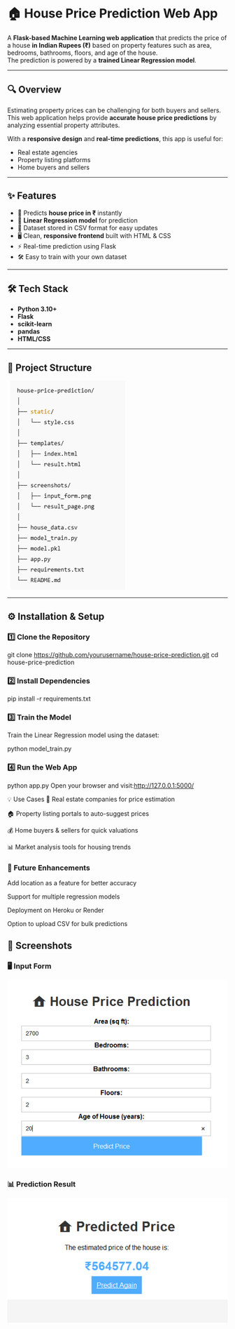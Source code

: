 # 🏠 House Price Prediction Web App

A **Flask-based Machine Learning web application** that predicts the price of a house **in Indian Rupees (₹)** based on property features such as area, bedrooms, bathrooms, floors, and age of the house.  
The prediction is powered by a **trained Linear Regression model**.

---

## 🔍 Overview
Estimating property prices can be challenging for both buyers and sellers.  
This web application helps provide **accurate house price predictions** by analyzing essential property attributes.  

With a **responsive design** and **real-time predictions**, this app is useful for:
- Real estate agencies
- Property listing platforms
- Home buyers and sellers

---

## ✨ Features
- 📌 Predicts **house price in ₹** instantly  
- 🤖 **Linear Regression model** for prediction  
- 📂 Dataset stored in CSV format for easy updates  
- 🖥 Clean, **responsive frontend** built with HTML & CSS  
- ⚡ Real-time prediction using Flask  
- 🛠 Easy to train with your own dataset  

---

## 🛠 Tech Stack
- **Python 3.10+**
- **Flask**
- **scikit-learn**
- **pandas**
- **HTML/CSS**

---

## 📂 Project Structure
![Structure](image.png)


---

## ⚙ Installation & Setup

### 1️⃣ Clone the Repository

git clone https://github.com/yourusername/house-price-prediction.git
cd house-price-prediction

### 2️⃣ Install Dependencies

pip install -r requirements.txt

### 3️⃣ Train the Model
Train the Linear Regression model using the dataset:

python model_train.py

### 4️⃣ Run the Web App
python app.py
Open your browser and visit:http://127.0.0.1:5000/

💡 Use Cases
🏢 Real estate companies for price estimation

🏠 Property listing portals to auto-suggest prices

💰 Home buyers & sellers for quick valuations

📊 Market analysis tools for housing trends

### 📌 Future Enhancements
Add location as a feature for better accuracy

Support for multiple regression models

Deployment on Heroku or Render

Option to upload CSV for bulk predictions


## 📸 Screenshots

### 🖥 Input Form
![Input Form](screenshot/input.png)

### 📊 Prediction Result
![Prediction Result](screenshot/result.png)
